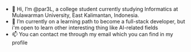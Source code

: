 - 👋 Hi, I’m @par3L, a college student currently studying Informatics at Mulawarman University, East Kalimantan, Indonesia.
- 🌱 I’m currently on a learning path to become a full-stack developer, but i'm open to learn other interesting thing like AI-related fields
- 📫 You can contact me through my email which you can find in my profile
